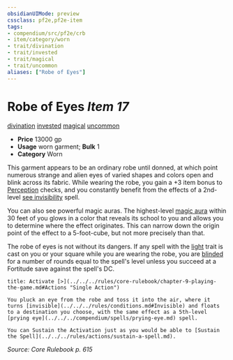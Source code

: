 ```yaml
---
obsidianUIMode: preview
cssclass: pf2e,pf2e-item
tags:
- compendium/src/pf2e/crb
- item/category/worn
- trait/divination
- trait/invested
- trait/magical
- trait/uncommon
aliases: ["Robe of Eyes"]
---
```

# Robe of Eyes *Item 17*  
[divination](../../../rules/traits/divination.md)  [invested](../../../rules/traits/invested.md)  [magical](../../../rules/traits/magical.md)  [uncommon](../../../rules/traits/uncommon.md)  

- **Price** 13000 gp
- **Usage** worn garment; **Bulk** 1
- **Category** Worn

This garment appears to be an ordinary robe until donned, at which point numerous strange and alien eyes of varied shapes and colors open and blink across its fabric. While wearing the robe, you gain a +3 item bonus to [Perception](../../skills.md#Perception) checks, and you constantly benefit from the effects of a 2nd-level [see invisibility](../../spells/see-invisibility.md) spell.

You can also see powerful magic auras. The highest-level [magic aura](../../spells/magic-aura.md) within 30 feet of you glows in a color that reveals its school to you and allows you to determine where the effect originates. This can narrow down the origin point of the effect to a 5-foot-cube, but not more precisely than that.

The robe of eyes is not without its dangers. If any spell with the [light](../../../rules/traits/light.md) trait is cast on you or your square while you are wearing the robe, you are [blinded](../../../rules/conditions.md#Blinded) for a number of rounds equal to the spell's level unless you succeed at a Fortitude save against the spell's DC.

```ad-embed-ability
title: Activate [>](../../../rules/core-rulebook/chapter-9-playing-the-game.md#Actions "Single Action")

You pluck an eye from the robe and toss it into the air, where it turns [invisible](../../../rules/conditions.md#Invisible) and floats to a destination you choose, with the same effect as a 5th-level [prying eye](../../../compendium/spells/prying-eye.md) spell.

You can Sustain the Activation just as you would be able to [Sustain the Spell](../../../rules/actions/sustain-a-spell.md).
```

*Source: Core Rulebook p. 615*
